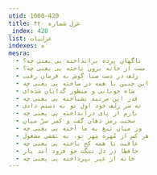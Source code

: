 ```yaml
---
utid: 1000-420
title: غزل شماره ۴۲۰
_index: 420
list: غزلیات
indexes: ه
mesra:
  - ناگهان پرده برانداخته یی یعنی چه؟
  - مست از خانه برون تاخته یی یعنی چه؟
  - زلف در دست صبا گوش به فرمان رقیب
  - این چنین با همه در ساخته یی یعنی چه
  - شاه خوبانی و منظور گدایان شده‌ای
  - قدر این مرتبه نشناخته یی یعنی چه
  - نه سر زلف خود اول تو به دستم دادی
  - بازم از پای درانداخته یی یعنی چه
  - سخنت رمز دهان گفت و کمر سرّ میان
  - وز میان تیغ به ما آخته یی یعنی چه
  - هر کس از مُهره مِهر تو، به نقشی مشغول
  - عاقبت با همه کج باخته یی یعنی چه
  - حافظا در دل تنگت چو فرود آمد یار
  - خانه از غیر نپرداخته یی یعنی چه
---
```

